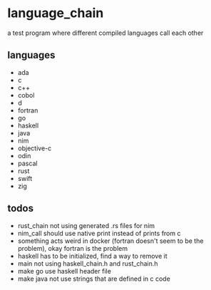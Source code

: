 # language_chain

a test program where different compiled languages call each other

## languages

- ada
- c
- c++
- cobol
- d
- fortran
- go
- haskell
- java
- nim
- objective-c
- odin
- pascal
- rust
- swift
- zig

## todos

- rust_chain not using generated .rs files for nim
- nim_call should use native print instead of prints from c
- something acts weird in docker (fortran doesn't seem to be the problem), okay fortran is the problem
- haskell has to be initialized, find a way to remove it
- main not using haskell_chain.h and rust_chain.h
- make go use haskell header file
- make java not use strings that are defined in c code